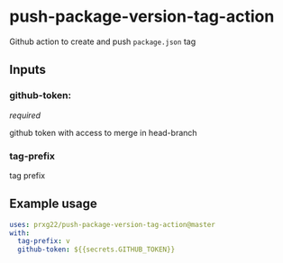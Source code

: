 # push-package-version-tag-action
Github action to create and push `package.json` tag

## Inputs

### github-token:
*required*

github token with access to merge in head-branch

### tag-prefix

tag prefix


## Example usage
```yml
uses: prxg22/push-package-version-tag-action@master
with:
  tag-prefix: v
  github-token: ${{secrets.GITHUB_TOKEN}}
```
